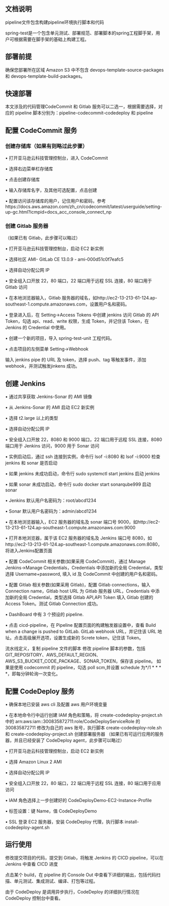## 文档说明

pipeline文件包含构建pipeline环境执行脚本和代码

spring-test是一个包含单元测试、部署规范、部署脚本的spring工程脚手架，用户可根据需要在脚手架的基础上构建工程。

## 部署前提

确保您部署所在区域 Amazon S3 中不包含 devops-template-source-packages 和 devops-template-build-packages。


## 快速部署

本文涉及的代码管理CodeCommit 和 Gitlab 服务可以二选一，根据需要选择，对应的 pipeline 脚本分别为：pipeline-codecommit-codedeploy 和 pipeline

## 配置 CodeCommit 服务

### 创建存储库（如果有则略过此步骤）

• 打开亚马逊云科技管理控制台，进入 CodeCommit

• 选择右边菜单栏存储库

• 点击创建存储库

• 输入存储库名字，及其他可选配置，点击创建

• 配置访问该存储库的用户，记住用户和密码，参考https://docs.aws.amazon.com/zh_cn/codecommit/latest/userguide/setting-up-gc.html?icmpid=docs_acc_console_connect_np

### 创建 Gitlab 服务器
（如果已有 Gitlab，此步骤可以略过）

• 打开亚马逊云科技管理控制台，启动 EC2 新实例

• 选择社区 AMI- GitLab CE 13.0.9 - ami-000d51c0f7eafc5

• 选择自动分配公网 IP

• 安全组入口开放 22，80 端口，22 端口用于远程 SSL 连接，80 端口用于 Gitlab 访问

• 在本地浏览器输入，Gitlab 服务器的域名，如http://ec2-13-213-61-124.ap-southeast-1.compute.amazonaws.com，设置用户名和密码。

• 登录进入后，在 Setting->Access Tokens 中创建 jenkins 访问 Gitlab 的 API Token，勾选 api、read、write 权限，生成 Token，并记住该 Token，在 Jenkins 的 Credential 中使用。

• 创建一个新的项目，导入 spring-test-unit 工程代码。

• 点击项目的左侧菜单 Setting->Webhook

输入 jenkins pipe 的 URL 及 token，选择 push、tag 等触发事件，添加 webhook，并测试触发jinkens 成功。

## 创建 Jenkins

• 通过共享获取 Jenkins-Sonar 的 AMI 镜像

• 从 Jenkins-Sonar 的 AMI 启动 EC2 新实例

• 选择 t2.large 以上的类型

• 选择自动分配公网 IP

• 安全组入口开放 22，8080 和 9000 端口，22 端口用于远程 SSL 连接，8080 端口用于 Jenkins 访问，9000 用于 Sonar 访问

• 实例启动后，通过 ssh 连接到实例，命令行 lsof -i:8080 和 lsof -i:9000 检查 jenkins 和 sonar 是否启动

• 如果 jenkins 未成功启动，命令行 sudo systemctl start jenkins 启动 jenkins

• 如果 sonar 未成功启动，命令行 sudo docker start sonarqube999 启动 sonar

• Jenkins 默认用户名密码为：root/abcd1234

• Sonar 默认用户名密码为：admin/abcd1234

• 在本地浏览器输入，EC2 服务器的域名及 sonar 端口号 9000，如http://ec2-13-213-61-124.ap-southeast-1.compute.amazonaws.com:9000

• 打开本地浏览器，属于该 EC2 服务器的域名及 Jenkins 端口号 8080，如http://ec2-13-213-61-124.ap-southeast-1.compute.amazonaws.com:8080，将进入Jenkins配置页面

• 配置 CodeCommit 相关参数(如果采用 CodeCommit)，通过 Manage Jenkins->Manage Credentials，Credentials 中添加新的全局 Credential，类型选择 Username+password, 填入 id 及 CodeCommit 中创建的用户名和密码。

• 配置 Gitlab 相关参数(如果采用 Gitlab)，配置 Gitlab connections，输入 Connection name，Gitlab host URL 为 Gitlab 服务器 URL，Credentials 中添加新的全局 Credential，类型选择 Gitlab API,API Token 填入 Gitlab 创建的 Access Token。测试 Gitlab Connection 成功。

• DashBoard 中有 3 个预设的 pipeline.

• 点击 cicd-pipeline，在 Pipeline 配置页面的构建触发器设置中，查看 Build when a change is pushed to GitLab. GitLab webhook URL，并记住该 URL 地址。点击高级展开选项，设置生成新的 Screte token，记住该 Token。

流水线定义，复制 pipeline 文件的脚本
修改 pipeline 脚本的参数，包括 GIT_REPOSITORY、AWS_DEFAULT_REGION、AWS_S3_BUCKET_CODE_PACKAGE、SONAR_TOKEN，保存该 pipeline。
如果是使用 codecommit 的 pipeline，勾选 poll scm,并设置 schedule 为*/1 * \* \* \*，即每分钟轮询一次变化。

## 配置 CodeDeploy 服务

• 确保本地已安装 aws cli 及配置 aws 用户环境变量

• 在本地命令行中运行创建 IAM 角色和策略，将 create-codedeploy-project.sh 中的 arn:aws:iam::300835872711:role/CodeDeployServiceRole 的 300835872711 修改为自己的 aws 账号，执行脚本 create-codedeploy-role.sh 和 create-codedeploy-project.sh
创建部署服务器
（如果已有可运行应用的服务器，并且已经安装了 CodeDeploy agent，此步骤可以略过）

• 打开亚马逊云科技管理控制台，启动 EC2 新实例

• 选择 Amazon Linux 2 AMI

• 选择自动分配公网 IP

• 安全组入口开放 22，80 端口，22 端口用于远程 SSL 连接，80 端口用于应用访问

• IAM 角色选择上一步创建好的 CodeDeployDemo-EC2-Instance-Profile

• 标签设置：键 Name，值 CodeDeployDemo

• SSL 登录 EC2 服务器，安装 CodeDeploy 代理，执行脚本 install-codedeploy-agent.sh

## 运行使用

修改提交项目的代码，提交到 Gitlab，将触发 Jenkins 的 CICD pipeline，可以在 Jenkins 中查看 CICD 进度

点击某个 build，在 pipeline 的 Console Out 中查看下详细的输出，包括代码扫描、单元测试、集成测试、编译、打包等过程。


由于 CodeDeploy 是调用异步执行，CodeDeploy 的详细执行情况在 CodeDeploy 控制台中查看。
